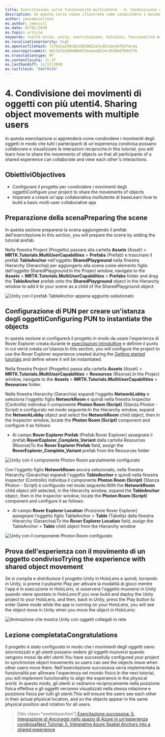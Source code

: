 ```yaml
---
title: Esercitazioni sulle funzionalità multiutente - 4. Condivisione dei movimenti di oggetti con più utenti
description: In questo corso viene illustrato come condividere i movimenti di oggetti con più utente in un'applicazione HoloLens 2.
author: jessemcculloch
ms.author: jemccull
ms.date: 07/01/2020
ms.topic: article
keywords: realtà mista, unity, esercitazione, hololens, funzionalità multiutente, Photon, MRTK, mixed reality toolkit, UWP, ancoraggi nello spazio di Azure
ms.localizationpriority: high
ms.openlocfilehash: 717bd1a259c8e21058023a7c45c3ee34783fec4a
ms.sourcegitcommit: dd13a32a5bb90bd53eeeea8214cd5384d7b9ef76
ms.translationtype: HT
ms.contentlocale: it-IT
ms.lasthandoff: 11/17/2020
ms.locfileid: "94679230"
---
```

# <a name="4-sharing-object-movements-with-multiple-users"></a><span data-ttu-id="2749f-105">4. Condivisione dei movimenti di oggetti con più utenti</span><span class="sxs-lookup"><span data-stu-id="2749f-105">4. Sharing object movements with multiple users</span></span>

<span data-ttu-id="2749f-106">In questa esercitazione si apprenderà come condividere i movimenti degli oggetti in modo che tutti i partecipanti di un'esperienza condivisa possano collaborare e visualizzare le interazioni reciproche.</span><span class="sxs-lookup"><span data-stu-id="2749f-106">In this tutorial, you will learn how to share the movements of objects so that all participants of a shared experience can collaborate and view each other's interactions.</span></span>

## <a name="objectives"></a><span data-ttu-id="2749f-107">Obiettivi</span><span class="sxs-lookup"><span data-stu-id="2749f-107">Objectives</span></span>

* <span data-ttu-id="2749f-108">Configurare il progetto per condividere i movimenti degli oggetti</span><span class="sxs-lookup"><span data-stu-id="2749f-108">Configure your project to share the movements of objects</span></span>
* <span data-ttu-id="2749f-109">Imparare a creare un'app collaborativa multiutente di base</span><span class="sxs-lookup"><span data-stu-id="2749f-109">Learn how to build a basic multi-user collaborative app</span></span>

## <a name="preparing-the-scene"></a><span data-ttu-id="2749f-110">Preparazione della scena</span><span class="sxs-lookup"><span data-stu-id="2749f-110">Preparing the scene</span></span>

<span data-ttu-id="2749f-111">In questa sezione preparerai la scena aggiungendo il prefab dell'esercitazione.</span><span class="sxs-lookup"><span data-stu-id="2749f-111">In this section, you will prepare the scene by adding the tutorial prefab.</span></span>

<span data-ttu-id="2749f-112">Nella finestra Project (Progetto) passare alla cartella **Assets** (Asset) > **MRTK.Tutorials.MultiUserCapabilities** > **Prefabs** (Prefab) e trascinare il prefab **TableAnchor** nell'oggetto **SharedPlayground** nella finestra Hierarchy (Gerarchia) per aggiungerlo alla scena come elemento figlio dell'oggetto SharedPlayground:</span><span class="sxs-lookup"><span data-stu-id="2749f-112">In the Project window, navigate to the **Assets** > **MRTK.Tutorials.MultiUserCapabilities** > **Prefabs** folder and drag the **TableAnchor** prefab onto the **SharedPlayground** object in the Hierarchy window to add it to your scene as a child of the SharedPlayground object:</span></span>

![Unity con il prefab TableAnchor appena aggiunto selezionato](images/mr-learning-sharing/sharing-04-section1-step1-1.png)

## <a name="configuring-pun-to-instantiate-the-objects"></a><span data-ttu-id="2749f-114">Configurazione di PUN per creare un'istanza degli oggetti</span><span class="sxs-lookup"><span data-stu-id="2749f-114">Configuring PUN to instantiate the objects</span></span>

<span data-ttu-id="2749f-115">In questa sezione si configurerà il progetto in modo da usare l'esperienza di Rover Explorer creata durante le [esercitazioni introduttive](mr-learning-base-01.md) e definire il punto in cui verrà creata un'istanza.</span><span class="sxs-lookup"><span data-stu-id="2749f-115">In this section, you will configure the project to use the Rover Explorer experience created during the [Getting started tutorials](mr-learning-base-01.md) and define where it will be instantiated.</span></span>

<span data-ttu-id="2749f-116">Nella finestra Project (Progetto) passa alla cartella **Assets** (Asset) > **MRTK.Tutorials.MultiUserCapabilities** > **Resources** (Risorse).</span><span class="sxs-lookup"><span data-stu-id="2749f-116">In the Project window, navigate to the **Assets** > **MRTK.Tutorials.MultiUserCapabilities** > **Resources** folder.</span></span>

<span data-ttu-id="2749f-117">Nella finestra Hierarchy (Gerarchia) espandi l'oggetto **NetworkLobby** e seleziona l'oggetto figlio **NetworkRoom** e quindi nella finestra Inspector (Controllo) individua il componente **Photon Room (Script)** (Stanza Photon - Script) e configuralo nel modo seguente:</span><span class="sxs-lookup"><span data-stu-id="2749f-117">In the Hierarchy window, expand the **NetworkLobby** object and select the **NetworkRoom** child object, then in the Inspector window, locate the **Photon Room (Script)** component and configure it as follows:</span></span>

* <span data-ttu-id="2749f-118">Al campo **Rover Explorer Prefab** (Prefab Rover Explorer) assegnare il prefab **RoverExplorer_Complete_Variant** dalla cartella Resources (Risorse)</span><span class="sxs-lookup"><span data-stu-id="2749f-118">To the **Rover Explorer Prefab** field, assign the **RoverExplorer_Complete_Variant** prefab from the Resources folder</span></span>

![Unity con il componente Photon Room parzialmente configurato](images/mr-learning-sharing/sharing-04-section2-step1-1.png)

<span data-ttu-id="2749f-120">Con l'oggetto figlio **NetworkRoom** ancora selezionato, nella finestra Hierarchy (Gerarchia) espandi l'oggetto **TableAnchor** e quindi nella finestra Inspector (Controllo) individua il componente **Photon Room (Script)** (Stanza Photon - Script) e configuralo nel modo seguente:</span><span class="sxs-lookup"><span data-stu-id="2749f-120">With the **NetworkRoom** child object still selected, in the Hierarchy window, expand the **TableAnchor** object, then in the Inspector window, locate the **Photon Room (Script)** component and configure it as follows:</span></span>

* <span data-ttu-id="2749f-121">Al campo **Rover Explorer Location** (Posizione Rover Explorer) assegnare l'oggetto figlio TableAnchor > **Table** (Tabella) dalla finestra Hierarchy (Gerarchia)</span><span class="sxs-lookup"><span data-stu-id="2749f-121">To the **Rover Explorer Location** field, assign the TableAnchor > **Table** child object from the Hierarchy window</span></span>

![Unity con il componente Photon Room configurato](images/mr-learning-sharing/sharing-04-section2-step1-2.png)

## <a name="trying-the-experience-with-shared-object-movement"></a><span data-ttu-id="2749f-123">Prova dell'esperienza con il movimento di un oggetto condiviso</span><span class="sxs-lookup"><span data-stu-id="2749f-123">Trying the experience with shared object movement</span></span>

<span data-ttu-id="2749f-124">Se si compila e distribuisce il progetto Unity in HoloLens e quindi, tornando in Unity, si preme il pulsante Play per attivare la modalità di gioco mentre l'app è in esecuzione in HoloLens, si osserverà l'oggetto muoversi in Unity quando viene spostato in HoloLens:</span><span class="sxs-lookup"><span data-stu-id="2749f-124">If you now build and deploy the Unity project to your HoloLens, and then, back in Unity, press the Play button to enter Game mode while the app is running on your HoloLens, you will see the object move in Unity when you move the object in HoloLens:</span></span>

![Animazione che mostra Unity con oggetti collegati in rete](images/mr-learning-sharing/sharing-04-section3-step1-1.gif)

## <a name="congratulations"></a><span data-ttu-id="2749f-126">Lezione completata</span><span class="sxs-lookup"><span data-stu-id="2749f-126">Congratulations</span></span>

<span data-ttu-id="2749f-127">Il progetto è stato configurato in modo che i movimenti degli oggetti siano sincronizzati e gli utenti possano vedere gli oggetti muoversi quando vengono mossi da altri utenti.</span><span class="sxs-lookup"><span data-stu-id="2749f-127">You have successfully configured your project to synchronize object movements so users can see the objects move when other users move them.</span></span> <span data-ttu-id="2749f-128">Nell'esercitazione successiva verrà implementata la funzionalità per allineare l'esperienza nel mondo fisico.</span><span class="sxs-lookup"><span data-stu-id="2749f-128">In the next tutorial, you will implement functionality to align the experience in the physical world.</span></span> <span data-ttu-id="2749f-129">In questo modo, gli utenti si vedranno reciprocamente nella posizione fisica effettiva e gli oggetti verranno visualizzati nella stessa rotazione e posizione fisica per tutti gli utenti.</span><span class="sxs-lookup"><span data-stu-id="2749f-129">This will ensure the users see each other in their actual physical location, and so the objects appear in the same physical position and rotation for all users.</span></span>

> [!div class="nextstepaction"]
> [<span data-ttu-id="2749f-130">Esercitazione successiva: 5. Integrazione di Ancoraggi nello spazio di Azure in un'esperienza condivisa</span><span class="sxs-lookup"><span data-stu-id="2749f-130">Next Tutorial: 5. Integrating Azure Spatial Anchors into a shared experience</span></span>](mr-learning-sharing-05.md)

